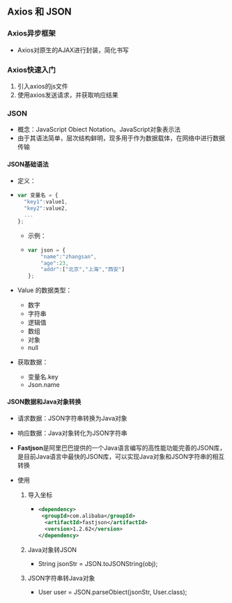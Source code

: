 ## Axios 和 JSON



### Axios异步框架

- Axios对原生的AJAX进行封装，简化书写



### Axios快速入门

1. 引入axios的js文件
2. 使用axios发送请求，并获取响应结果





### JSON

- 概念：JavaScript Obiect Notation。JavaScript对象表示法
- 由于其语法简单，层次结构鲜明，现多用于作为数据载体，在网络中进行数据传输



#### JSON基础语法

- 定义：

- ```javascript
  var 变量名 = {
  	"key1":value1,
  	"key2":value2,
  	...
  };
  ```

  - 示例：

  - ```javascript
    var json = {
    	"name":"zhangsan",
    	"age":23,
    	"addr":["北京","上海","西安"]
    };
    ```

- Value 的数据类型：

  - 数字
  - 字符串
  - 逻辑值
  - 数组
  - 对象
  - null

- 获取数据：

  - 变量名.key
  - Json.name



#### JSON数据和Java对象转换

- 请求数据：JSON字符串转换为Java对象

- 响应数据：Java对象转化为JSON字符串

- **Fastjson**是阿里巴巴提供的一个Java语言编写的高性能功能完善的JSON库，是目前Java语言中最快的JSON库，可以实现Java对象和JSON字符串的相互转换

- 使用

  1. 导入坐标

     - ```xml
       <dependency>
       	<groupId>com.alibaba</groupId>
         <artifactId>fastjson</artifactId>
         <version>1.2.62</version>
       </dependency>
       ```

  2. Java对象转JSON

     - String jsonStr = JSON.toJSONString(obj);

  3. JSON字符串转Java对象

     - User user = JSON.parseObiect(jsonStr, User.class);

